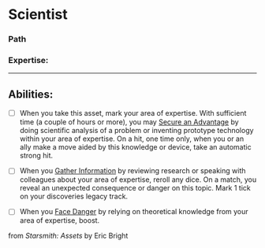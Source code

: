 # Scientist
### Path

### Expertise:<hr>

## Abilities:


- [ ] When you take this asset, mark your area of expertise. With sufficient time (a couple of hours or more), you may [Secure an Advantage](Moves/Adventure/Secure_an_Advantage) by doing scientific analysis of a problem or inventing prototype technology within your area of expertise. On a hit, one time only, when you or an ally make a move aided by this knowledge or device, take an automatic strong hit.

- [ ] When you [Gather Information](Moves/Adventure/Gather_Information) by reviewing research or speaking with colleagues about your area of expertise, reroll any dice. On a match, you reveal an unexpected consequence or danger on this topic. Mark 1 tick on your discoveries legacy track.

- [ ] When you [Face Danger](Moves/Adventure/Face_Danger) by relying on theoretical knowledge from your area of expertise, boost.



from *Starsmith: Assets* by Eric Bright